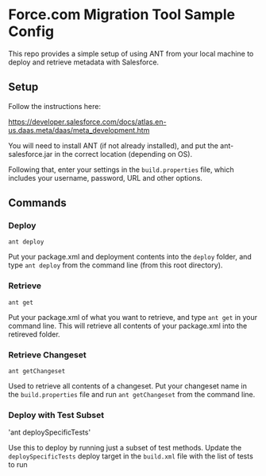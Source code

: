 # Force.com Migration Tool Sample Config

This repo provides a simple setup of using ANT from your local machine to deploy and retrieve metadata with Salesforce.

## Setup

Follow the instructions here:

https://developer.salesforce.com/docs/atlas.en-us.daas.meta/daas/meta_development.htm

You will need to install ANT (if not already installed), and put the ant-salesforce.jar in the correct location (depending on OS).

Following that, enter your settings in the `build.properties` file, which includes your username, password, URL and other options.

## Commands

### Deploy

`ant deploy`

Put your package.xml and deployment contents into the `deploy` folder, and type `ant deploy` from the command line (from this root directory).

### Retrieve

`ant get`

Put your package.xml of what you want to retrieve, and type `ant get` in your command line. This will retrieve all contents of your package.xml into the retireved folder.

### Retrieve Changeset

`ant getChangeset`

Used to retrieve all contents of a changeset. Put your changeset name in the `build.properties` file and run `ant getChangeset` from the command line.

### Deploy with Test Subset

'ant deploySpecificTests'

Use this to deploy by running just a subset of test methods. Update the `deploySpecificTests` deploy target in the `build.xml` file with the list of tests to run